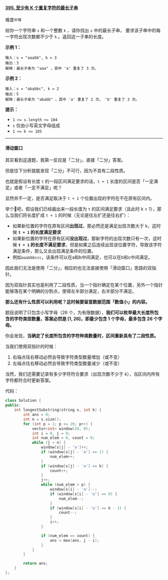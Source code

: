 #### [395. 至少有 K 个重复字符的最长子串](https://leetcode.cn/problems/longest-substring-with-at-least-k-repeating-characters/)

难度`中等`

给你一个字符串 `s` 和一个整数 `k` ，请你找出 `s` 中的最长子串， 要求该子串中的每一字符出现次数都不少于 `k` 。返回这一子串的长度。

**示例 1：**

```
输入：s = "aaabb", k = 3
输出：3
解释：最长子串为 "aaa" ，其中 'a' 重复了 3 次。
```

**示例 2：**

```
输入：s = "ababbc", k = 2
输出：5
解释：最长子串为 "ababb" ，其中 'a' 重复了 2 次， 'b' 重复了 3 次。
```

**提示：**

- `1 <= s.length <= 104`
- `s` 仅由小写英文字母组成
- `1 <= k <= 105`

---

#### 滑动窗口

其实看到这道题，我第一反应是「二分」，直接「二分」答案。

但是往下分析就能发现「二分」不可行，因为不具有二段性质。

也就是假设有长度 `t` 的一段区间满足要求的话，`t + 1` 长度的区间是否「一定满足」或者「一定不满足」呢？

显然并不一定，是否满足取决于 `t + 1` 个位置出现的字符在不在原有区间内。

举个🌰吧，假设我们已经画出来一段长度为 `t` 的区间满足要求（且此时 k > 1），那么当我们将长度扩成 `t + 1` 的时候（无论是往左扩还是往右扩）：

- 如果新位置的字符在原有区间**出现过**，那必然还是满足出现次数大于 k，这时候 **`t + 1` 的长度满足要求**
- 如果新位置的字符在原有区间**没出现过**，那新字符的出现次数只有一次，这时候 **`t + 1` 的长度不满足要求**，但是如果之后连续出现该位置字符，导致该字符满足条件，那么又会出现满足条件的位置。
- 例如`aaabbbccc`，该条件可以在a和b中间满足，也可以在b和c中间满足。

因此我们无法是使用「二分」，相应的也无法直接使用「滑动窗口」思路的双指针。

因为双指针其实也是利用了二段性质，当一个指针确定在某个位置，另外一个指针能够落在某个明确的分割点，使得左半部分满足，右半部分不满足。

**那么还有什么性质可以利用呢？这时候要留意数据范围「数值小」的内容。**

题目说明了只包含小写字母（26 个，为有限数据），**我们可以枚举最大长度所包含的字符类型数量，答案必然是 [1, 26]，即最少包含 1 个字母，最多包含 26 个字母。**

你会发现，**当确定了长度所包含的字符种类数量时，区间重新具有了二段性质。**

当我们使用双指针的时候：

1. 右端点往右移动必然会导致字符类型数量增加（或不变）
2. 左端点往右移动必然会导致字符类型数量减少（或不变）

当然，我们还需要记录有多少字符符合要求（出现次数不少于 k），当区间内所有字符都符合时更新答案。

代码：

```c++
class Solution {
public:
    int longestSubstring(string s, int k) {
        int ans = 0;
        int n = s.size();
        for (int p = 1; p <= 26; p++) {
            vector<int> window(26, 0);
            int i = 0, j = 0;
            int num_elem = 0, count = 0;
            while (j < n) {
                window[s[j] - 'a']++;
                if (window[s[j] - 'a'] == 1) {
                    num_elem++;
                }
                if (window[s[j] - 'a'] == k) {
                    count++;
                }
                j++;
                while (num_elem > p) {
                    window[s[i] - 'a']--;
                    if (window[s[i] - 'a'] == 0) {
                        num_elem--;
                    }
                    if (window[s[i] - 'a'] == k - 1) {
                        count--;
                    }
                    i++;
                }

                if (num_elem == count) {
                    ans = max(ans, j - i);
                }
            }
        }

        return ans;
    }
};
```